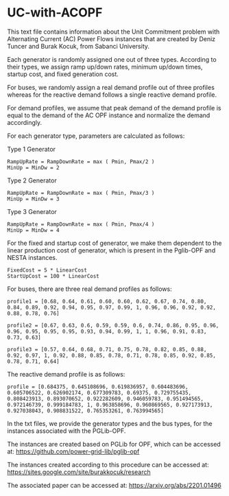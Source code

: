 # UC-with-ACOPF

This text file contains information about the Unit Commitment problem with Alternating Current (AC) Power Flows instances that are created by Deniz Tuncer and Burak Kocuk, from Sabanci University.

Each generator is randomly assigned one out of three types. According to their types, we assign ramp up/down rates, minimum up/down times, startup cost, and fixed generation cost.

For buses, we randomly assign a real demand profile out of three profiles whereas for the reactive demand follows a single reactive demand profile. 

For demand profiles, we assume that peak demand of the demand profile is equal to the demand of the AC OPF instance and normalize the demand accordingly.


For each generator type, parameters are calculated as follows:

Type 1 Generator

	RampUpRate = RampDownRate = max ( Pmin, Pmax/2 )
	MinUp = MinDw = 2
	
Type 2 Generator

	RampUpRate = RampDownRate = max ( Pmin, Pmax/3 )
	MinUp = MinDw = 3

Type 3 Generator

	RampUpRate = RampDownRate = max ( Pmin, Pmax/4 )
	MinUp = MinDw = 4

For the fixed and startup cost of generator, we make them dependent to the linear production cost of generator, which is present in the Pglib-OPF and NESTA instances.

	FixedCost = 5 * LinearCost
	StartUpCost = 100 * LinearCost

For buses, there are three real demand profiles as follows:

	profile1 = [0.68, 0.64, 0.61, 0.60, 0.60, 0.62, 0.67, 0.74, 0.80, 0.84, 0.89, 0.92, 0.94, 0.95, 0.97, 0.99, 1, 0.96, 0.96, 0.92, 0.92, 0.88, 0.78, 0.76]

	profile2 = [0.67, 0.63, 0.6, 0.59, 0.59, 0.6, 0.74, 0.86, 0.95, 0.96, 0.96, 0.95, 0.95, 0.95, 0.93, 0.94, 0.99, 1, 1, 0.96, 0.91, 0.83, 0.73, 0.63]

	profile3 = [0.57, 0.64, 0.68, 0.71, 0.75, 0.78, 0.82, 0.85, 0.88, 0.92, 0.97, 1, 0.92, 0.88, 0.85, 0.78, 0.71, 0.78, 0.85, 0.92, 0.85, 0.78, 0.71, 0.64]

The reactive demand profile is as follows:

	profile = [0.684375, 0.645108696, 0.619836957, 0.604483696, 0.605706522, 0.626902174, 0.677309783, 0.69375, 0.729755435, 0.808423913, 0.893070652, 0.922282609, 0.946059783, 0.951494565, 0.972146739, 0.999184783, 1, 0.963858696, 0.960869565, 0.927173913, 0.927038043, 0.908831522, 0.765353261, 0.763994565]


In the txt files, we provide the generator types and the bus types, for the instances associated with the PGLib-OPF.

The instances are created based on PGLib for OPF, which can be accessed at:
https://github.com/power-grid-lib/pglib-opf

The instances created according to this procedure can be accessed at:
https://sites.google.com/site/burakkocuk/research

The associated paper can be accessed at:
https://arxiv.org/abs/2201.01496

